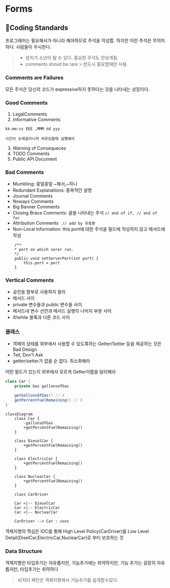 # Forms

## 🎢Coding Standards
프로그래머는 필요해서가 아니라 해야하므로 주석을 작성함. 하지만 이런 주석은 무의미하다. 사람들이 무시한다.
> - 양치기 소년이 될 수 있다. 중요한 주석도 안보게됨.
> - comments shoud be rare > 반드시 필요할때만 사용.

### Comments are Failures
모든 주석은 당신의 코드가 expressive하지 못하다는 것을 나타내는 상징이다.

### Good Comments
1. LegalComments
2. Informative Comments
``` text
kk:mm:ss EEE ,MMM dd yyy 

시간이 오래걸리니까 여유있을때 실행해라
```
3. Warning of Consequeces
4. TODO Comments
5. Public API Document

### Bad Comments
- Mumbling: 중얼중얼 ~해서,~하니
- Redundant Explanations: 중복적인 설명
- Journal Comments
- Noways Comments
- Big Banner Comments
- Closing Brace Comments: 끝을 나타내는 주석
`// end of if, // end of for`
- Attribution Comments
` // add by 유동환`
- Non-Local Information: this.port에 대한 주석을 필드에 작성하지 않고 메서드에 작성
```text
    /**
    * port on which serer run.
    */
    public void setServerPort(int port) {
        this.port = port
    }
```

### Vertical Comments 
- 공란을 함부로 사용하지 말라
- 메서드 사이
- private 변수들과 public 변수들 사이
- 메서드내 변수 선언과 메서드 실행의 나머지 부분 사이
- if/while 블록과 다른 코드 사이
  
### 클래스
- 객체의 상태를 외부에서 사용할 수 있도록하는 Getter/Setter 등을 제공하는 것은 Bad Design
- Tell, Don't Ask
- getter/setter가 없을 순 없다. 최소화해라 


어떤 필드가 있는지 외부에서 모르게 Getter이름을 달리해라
``` java
class Car {
    private Gas gallonsofGas

    getGallonsOfGas() // X
    getPercentFuelRemaining() // O
}
```

``` mermaid
classDiagram
    class Car {
        -gallonsOfGas
        +getPercentFuelRemaining()
    }

    class DieselCar {
        +getPercentFuelRemaining()
    }

    class ElectricCar {
        +getPercentFuelRemaining()
    }

    class NuclearCar {
        +getPercentFuelRemaining()
    }

    class CarDriver

    Car <|-- DieselCar
    Car <|-- ElectricCar
    Car <|-- NuclearCar

    CarDriver --> Car : uses
```
객체지향의 핵심은 IOC를 통해 High Level Policy(CarDriver)를 Low Level Detail(DiselCar,ElectricCar,NuclearCar)로 부터 보호하는 것

### Data Structure
객체지향은 타입추가는 자유롭지만, 기능추가에는 취약하지만,
기능 추가는 굉장히 자유롭지만, 타입추가는 취약하다
> 비지터 패턴은 객체지향에서 기능추가를 쉽게할수있다.